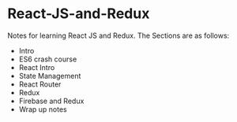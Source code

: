# React-JS-and-Redux

Notes for learning React JS and Redux. The Sections are as follows: 

- Intro
- ES6 crash course 
- React Intro 
- State Management
- React Router
- Redux
- Firebase and Redux 
- Wrap up notes 
